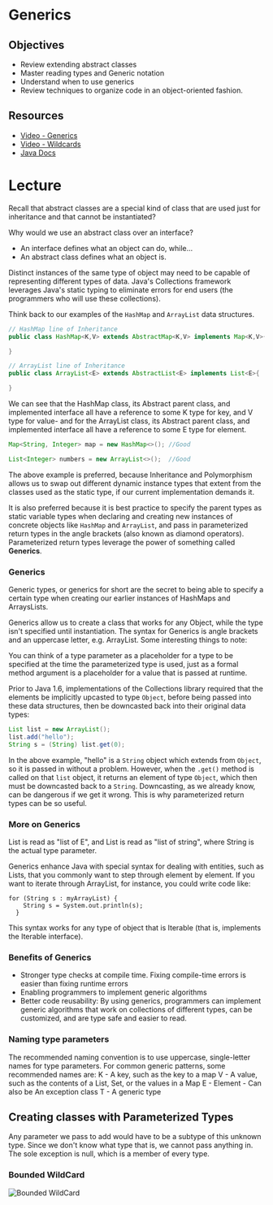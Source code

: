 # Generics

## Objectives

* Review extending abstract classes
* Master reading types and Generic notation
* Understand when to use generics
* Review techniques to organize code in an object-oriented fashion.

## Resources

* [Video - Generics](https://www.youtube.com/watch?v=rOBtgaXaba0)
* [Video - Wildcards](https://www.youtube.com/watch?v=QqLBp7MdkEU)
* [Java Docs](https://docs.oracle.com/javase/tutorial/java/generics/types.html)

# Lecture

Recall that abstract classes are a special kind of class that are used just for inheritance and that cannot be instantiated?

Why would we use an abstract class over an interface? 
* An interface defines what an object can do, while... 
* An abstract class defines what an object is.

Distinct instances of the same type of object may need to be capable of representing different types of data. Java's Collections framework leverages Java's static typing to eliminate errors for end users (the programmers who will use these collections).

Think back to our examples of the `HashMap` and `ArrayList` data structures.

```java
// HashMap line of Inheritance
public class HashMap<K,V> extends AbstractMap<K,V> implements Map<K,V>{

}
```
```java
// ArrayList line of Inheritance
public class ArrayList<E> extends AbstractList<E> implements List<E>{

}
```

We can see that the HashMap class, its Abstract parent class, and implemented interface all have a reference to some K type for key, and V type for value- and for the ArrayList class, its Abstract parent class, and implemented interface all have a reference to some E type for element. 

```java
Map<String, Integer> map = new HashMap<>(); //Good

List<Integer> numbers = new ArrayList<>();  //Good
```

The above example is preferred, because Inheritance and Polymorphism allows us to swap out different dynamic instance types that extent from the classes used as the static type, if our current implementation demands it. 

It is also preferred because it is best practice to specify the parent types as static variable types when declaring and creating new instances of concrete objects like `HashMap` and `ArrayList`, and pass in parameterized return types in the angle brackets (also known as diamond operators). Parameterized return types leverage the power of something called **Generics**.

### Generics

Generic types, or generics for short are the secret to being able to specify a certain type when creating our earlier instances of HashMaps and ArraysLists.

Generics allow us to create a class that works for any Object, while the type isn't specified until instantiation. The syntax for Generics is angle brackets and an uppercase letter, e.g. ArrayList<E>. Some interesting things to note:

You can think of a type parameter as a placeholder for a type to be specified at the time the parameterized type is used, just as a formal method argument is a placeholder for a value that is passed at runtime.

Prior to Java 1.6, implementations of the Collections library required that the elements be implicitly upcasted to type `Object`, before being passed into these data structures, then be downcasted back into their original data types:

```java
List list = new ArrayList();
list.add("hello");
String s = (String) list.get(0);
```
In the above example, "hello" is a `String` object which extends from `Object`, so it is passed in without a problem. However, when the `.get()` method is called on that `list` object, it returns an element of type `Object`, which then must be downcasted back to a `String`. Downcasting, as we already know, can be dangerous if we get it wrong. This is why parameterized return types can be so useful.

### More on Generics

List<E> is read as "list of E", and List<String> is read as "list of string", where String is the actual type parameter.

Generics enhance Java with special syntax for dealing with entities, such as Lists, that you commonly want to step through element by element. If you want to iterate through ArrayList, for instance, you could write code like:

```
for (String s : myArrayList) {
    String s = System.out.println(s);
  }
```

This syntax works for any type of object that is Iterable (that is, implements the Iterable interface).

### Benefits of Generics

* Stronger type checks at compile time. Fixing compile-time errors is easier than fixing runtime errors
* Enabling programmers to implement generic algorithms
* Better code reusability: By using generics, programmers can implement generic algorithms that work on collections of different types, can be customized, and are type safe and easier to read.

### Naming type parameters

The recommended naming convention is to use uppercase, single-letter names for type parameters. For common generic patterns, some recommended names are:
K - A key, such as the key to a map
V - A value, such as the contents of a List, Set, or the values in a Map
E - Element - Can also be An exception class
T - A generic type

## Creating classes with Parameterized Types





Any parameter we pass to add would have to be a subtype of this unknown type. Since we don't know what type that is, we cannot pass anything in. The sole exception is null, which is a member of every type.

### Bounded WildCard

![Bounded WildCard](http://i.imgur.com/6ofVsCK.png)
